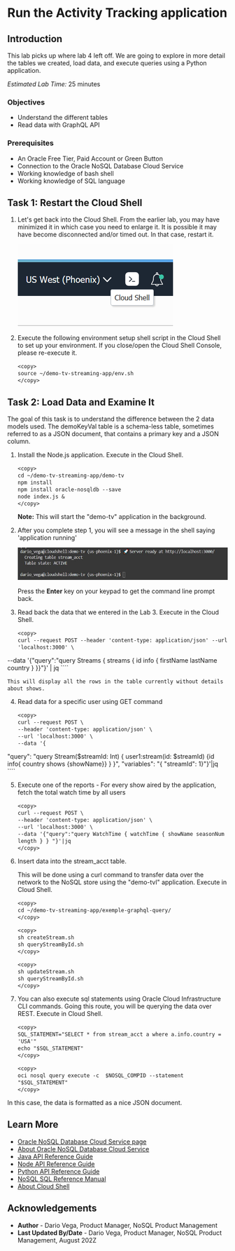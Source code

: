 # Run the Activity Tracking application

## Introduction

This lab picks up where lab 4 left off. We are going to explore in more detail the tables we created, load data, and execute queries using a Python application.

_Estimated Lab Time:_ 25 minutes

### Objectives

* Understand the different tables
* Read data with GraphQL API

### Prerequisites

* An Oracle Free Tier, Paid Account or Green Button
* Connection to the Oracle NoSQL Database Cloud Service
* Working knowledge of bash shell
* Working knowledge of SQL language


## Task 1: Restart the Cloud Shell

1. Let's get back into the Cloud Shell. From the earlier lab, you may have minimized it in which case you need to enlarge it. It is possible it may have become disconnected and/or timed out. In that case, restart it.

    ![](./images/cloud-shell-phoenix.png)

2. Execute the following environment setup shell script in the Cloud Shell to set up your environment. If you close/open the Cloud Shell Console, please re-execute it.

    ```
    <copy>
    source ~/demo-tv-streaming-app/env.sh
    </copy>
    ```

## Task 2: Load Data and Examine It

The goal of this task is to understand the difference between the 2 data models used. The demoKeyVal table is a schema-less table, sometimes referred to as a JSON document, that contains a primary key and a JSON column.

1. Install the Node.js application. Execute in the Cloud Shell.

    ```
    <copy>
    cd ~/demo-tv-streaming-app/demo-tv
    npm install
    npm install oracle-nosqldb --save
    node index.js &
    </copy>
    ```
    **Note:** This will start the "demo-tv" application in the background.

2. After you complete step 1, you will see a message in the shell saying 'application running'

    ![](./images/appl-running.png)

    Press the **Enter** key on your keypad to get the command line prompt back.

3. Read back the data that we entered in the Lab 3. Execute in the Cloud Shell.

    ````
    <copy>
    curl --request POST --header 'content-type: application/json' --url 'localhost:3000' \
--data '{"query":"query Streams { streams { id  info { firstName  lastName country } }}"}' | jq
    </copy>
    ````

    This will display all the rows in the table currently without details about shows.

4. Read data for a specific user using GET command

    ````
    <copy>
    curl --request POST \
    --header 'content-type: application/json' \
    --url 'localhost:3000' \
    --data '{
  "query": "query Stream($streamId: Int) { user1:stream(id: $streamId) {id   info{ country shows {showName}} } }", "variables": "{ \"streamId\": 1}"}'|jq
    </copy>
    ````

5. Execute one of the reports - For every show aired by the application, fetch the total watch time by all users

    ````
    <copy>
    curl --request POST \
    --header 'content-type: application/json' \
    --url 'localhost:3000' \
    --data '{"query":"query WatchTime { watchTime { showName seasonNum length } } "}'|jq
    </copy>
    ````

6. Insert data into the stream_acct table.

    This will be done using a curl command to transfer data over the network to the NoSQL store using the "demo-tvl" application. Execute in Cloud Shell.

    ````
    <copy>
    cd ~/demo-tv-streaming-app/exemple-graphql-query/
    </copy>
    ````

    ````
    <copy>
    sh createStream.sh
    sh queryStreamById.sh
    </copy>
    ````

    ````
    <copy>
    sh updateStream.sh
    sh queryStreamById.sh
    </copy>
    ````


7. You can also execute sql statements using Oracle Cloud Infrastructure CLI commands. Going this route, you will be querying the data over REST. Execute in Cloud Shell.

    ````
    <copy>
    SQL_STATEMENT="SELECT * from stream_acct a where a.info.country = 'USA'"
    echo "$SQL_STATEMENT"
    </copy>
    ````

    ````
    <copy>
    oci nosql query execute -c  $NOSQL_COMPID --statement "$SQL_STATEMENT"
    </copy>
    ````
  In this case, the data is formatted as a nice JSON document.



## Learn More


* [Oracle NoSQL Database Cloud Service page](https://www.oracle.com/database/nosql-cloud.html)
* [About Oracle NoSQL Database Cloud Service](https://docs.oracle.com/pls/topic/lookup?ctx=cloud&id=CSNSD-GUID-88373C12-018E-4628-B241-2DFCB7B16DE8)
* [Java API Reference Guide](https://docs.oracle.com/en/cloud/paas/nosql-cloud/csnjv/index.html)
* [Node API Reference Guide](https://oracle.github.io/nosql-node-sdk/)
* [Python API Reference Guide](https://nosql-python-sdk.readthedocs.io/en/latest/index.html)
* [NoSQL SQL Reference Manual](https://docs.oracle.com/en/database/other-databases/nosql-database/21.2/sqlreferencefornosql/sql-reference-guide.pdf)
* [About Cloud Shell](https://docs.oracle.com/en-us/iaas/Content/API/Concepts/cloudshellintro.htm)


## Acknowledgements
* **Author** - Dario Vega, Product Manager, NoSQL Product Management
* **Last Updated By/Date** - Dario Vega, Product Manager, NoSQL Product Management, August 202Z
